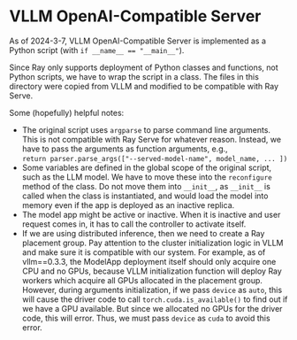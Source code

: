# VLLM OpenAI-Compatible Server

As of 2024-3-7, VLLM OpenAI-Compatible Server is implemented as a Python script (with `if __name__ == "__main__"`).

Since Ray only supports deployment of Python classes and functions, not Python scripts, we have to wrap the script in a class. The files in this directory were copied from VLLM and modified to be compatible with Ray Serve.

Some (hopefully) helpful notes:

- The original script uses `argparse` to parse command line arguments. This is not compatible with Ray Serve for whatever reason. Instead, we have to pass the arguments as function arguments, e.g.,  
  `return parser.parse_args(["--served-model-name", model_name, ... ])`
- Some variables are defined in the global scope of the original script, such as the LLM model. We have to move these into the `reconfigure` method of the class. Do not move them into `__init__`, as `__init__` is called when the class is instantiated, and would load the model into memory even if the app is deployed as an inactive replica.
- The model app might be active or inactive. When it is inactive and user request comes in, it has to call the controller to activate itself.
- If we are using distributed inference, then we need to create a Ray placement group. Pay attention to the cluster initialization logic in VLLM and make sure it is compatible with our system. For example, as of vllm==0.3.3, the ModelApp deployment itself should only acquire one CPU and no GPUs, because VLLM initialization function will deploy Ray workers which acquire all GPUs allocated in the placement group. However, during arguments initialization, if we pass `device` as `auto`, this will cause the driver code to call `torch.cuda.is_available()` to find out if we have a GPU available. But since we allocated no GPUs for the driver code, this will error. Thus, we must pass `device` as `cuda` to avoid this error.
